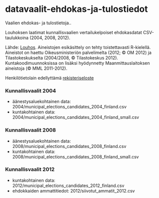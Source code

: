 datavaalit-ehdokas-ja-tulostiedot
=================================

Vaalien ehdokas- ja tulostietoja..

Louhoksen laatimat kunnallisvaalien vertailukelpoiset ehdokasdatat CSV-taulukkoina (2004, 2008, 2012).

Lähde: [Louhos](http://louhos.wordpress.com/2012/10/05/kunnallisvaalien-vertailukelpoiset-ehdokasdatat-csv-taulukkoina-2004-2008-2012/). Aineistojen esikäsittely on tehty toistettavasti R-kielellä. Aineistot on haettu Oikeusministeriön palvelimelta (2012; © OM 2012) ja Tilastokeskukselta (2004/2008, © Tilastokeskus 2012). Kuntakoodimuunnoksissa on lisäksi hyödynnetty Maanmittauslaitoksen aineistoja (© MML 2011-2012). 

Henkilötietolain edellyttämä [rekisteriseloste](rekisteriseloste-vaaliehdokasrekisteri.pdf)

### Kunnallisvaalit 2004

* äänestysaluekohtainen data: 2004/municipal_elections_candidates_2004_finland.csv
* kuntakohtainen data: 2004/municipal_elections_candidates_2004_finland_small.csv

### Kunnallisvaalit 2008

* äänestysaluekohtainen data: 2008/municipal_elections_candidates_2008_finland.csv
* kuntakohtainen data: 2008/municipal_elections_candidates_2008_finland_small.csv

### Kunnallisvaalit 2012

* kuntakohtainen data: 2012/municipal_elections_candidates_2012_finland.csv
* ehdokkaiden ammattitiedot: 2012/siivotut_ammatit_2012.csv
